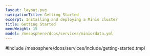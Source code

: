 ```yaml
---
layout: layout.pug
navigationTitle: Getting Started
excerpt: Installing and deploying a Minio cluster
title: Getting Started
menuWeight: 15
model: /mesosphere/dcos/services/minio/data.yml
---
```



#include /mesosphere/dcos/services/include/getting-started.tmpl
